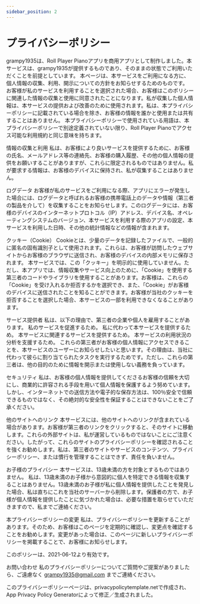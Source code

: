 ```yaml
---
sidebar_position: 2
---
```


# プライバシーポリシー

grampy1935は、Roll Player Pianoアプリを商用アプリとして制作しました。本サービスは、grampy1935が提供するものであり、そのままの状態でご利用いただくことを前提としています。
本ページは、本サービスをご利用になる方に、個人情報の収集、利用、開示についての方針をお知らせするためのものです。
お客様が私のサービスを利用することを選択された場合、お客様はこのポリシーに関連した情報の収集と使用に同意されたことになります。私が収集した個人情報は、本サービスの提供および改善のために使用されます。私は、本プライバシーポリシーに記載されている場合を除き、お客様の情報を誰かと使用または共有することはありません。
本プライバシーポリシーで使用されている用語は、本プライバシーポリシーで別途定義されていない限り、Roll Player Pianoでアクセス可能な利用規約と同じ意味を持ちます。

情報の収集と利用
私は、お客様により良いサービスを提供するために、お客様の氏名、メールアドレス等の連絡先、お客様の購入履歴、その他の個人情報の提供をお願いすることがありますが、これらに限定されるものではありません。私が要求する情報は、お客様のデバイスに保持され、私が収集することはありません。

ログデータ
お客様が私のサービスをご利用になる際、アプリにエラーが発生した場合には、ログデータと呼ばれるお客様の携帯電話上のデータや情報（第三者の製品を介して）を収集することをお知らせします。このログデータには、お客様のデバイスのインターネットプロトコル（IP）アドレス、デバイス名、オペレーティングシステムのバージョン、本サービスを利用する際のアプリの設定、本サービスを利用した日時、その他の統計情報などの情報が含まれます。

クッキー（Cookie）
Cookieとは、少量のデータを記録したファイルで、一般的に匿名の固有識別子として使用されます。これらは、お客様が訪問したウェブサイトからお客様のブラウザに送信され、お客様のデバイスの内部メモリに保存されます。
本サービスでは、この「クッキー」を明示的に使用していません。ただし、本アプリでは、情報収集やサービス向上のために、「Cookie」を使用する第三者のコードやライブラリを使用することがあります。お客様は、これらの「Cookie」を受け入れるか拒否するかを選択でき、また、「Cookie」がお客様のデバイスに送信されたことを知ることができます。お客様が当社のクッキーを拒否することを選択した場合、本サービスの一部を利用できなくなることがあります。

サービス提供者
私は、以下の理由で、第三者の企業や個人を雇用することがあります。
私のサービスを促進するため。
私に代わって本サービスを提供するため。
本サービスに関連するサービスを提供するため。
本サービスの利用状況の分析を支援するため。
これらの第三者がお客様の個人情報にアクセスできることを、本サービスのユーザーにお知らせしたいと思います。その理由は、当社に代わって彼らに割り当てられたタスクを実行するためです。ただし、これらの第三者は、他の目的のために情報を開示または使用しない義務を負っています。

セキュリティ
私は、お客様の個人情報を提供してくださるお客様の信頼を大切にし、商業的に許容される手段を用いて個人情報を保護するよう努めています。しかし、インターネットでの送信方法や電子的な保存方法は、100％安全で信頼できるものではなく、その絶対的な安全性を保証することはできないことをご了承ください。

他のサイトへのリンク
本サービスには、他のサイトへのリンクが含まれている場合があります。お客様が第三者のリンクをクリックすると、そのサイトに移動します。これらの外部サイトは、私が運営しているものではないことにご注意ください。したがって、これらのサイトのプライバシーポリシーを確認されることを強くお勧めします。私は、第三者のサイトやサービスのコンテンツ、プライバシーポリシー、または慣行を管理することはできず、責任を負いません。

お子様のプライバシー
本サービスは、13歳未満の方を対象とするものではありません。 私は、13歳未満のお子様から意図的に個人を特定できる情報を収集することはありません。13歳未満のお子様が私に個人情報を提供したことを発見した場合、私は直ちにこれを当社のサーバーから削除します。保護者の方で、お子様が個人情報を提供したことに気づかれた場合は、必要な措置を取らせていただきますので、私までご連絡ください。

本プライバシーポリシーの変更
私は、プライバシーポリシーを更新することがあります。そのため、お客様はこのページを定期的に確認し、変更点を確認することをお勧めします。変更があった場合は、このページに新しいプライバシーポリシーを掲載することで、お客様にお知らせします。

このポリシーは、2021-06-12より有効です。

お問い合わせ
私のプライバシーポリシーについてご質問やご提案がありましたら、ご遠慮なく grampy1935@gmail.com までご連絡ください。

このプライバシーポリシーページは、privacypolicytemplate.netで作成され、App Privacy Policy Generatorによって修正／生成されました。